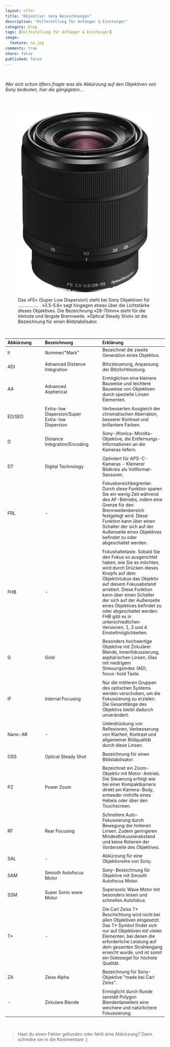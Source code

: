 ```yaml
---
layout: offer
title: "Objektive: Sony Bezeichnungen"
description: "Hilfestellung für Anfänger & Einsteiger"
category: blog
tags: [Hilfestellung für Anfänger & Einsteiger]
image:
  feature: so.jpg
comments: true
share: false
published: false
---
```

 
  


    



*Wer sich schon öfters fragte was die Abkürzung auf den Objektiven von Sony bedeuten, hier die gängigsten...* 
 
  


    






<figure>
<img src="/images/so2.jpg"/>
<figcaption>Das »FE« (Super Low Dispersion) steht bei Sony Objektiven für  ................ . »3.5-5.6« sagt hingegen etwas über die Lichtstärke dieses Objektives. Die Bezeichnung »28-70mm« steht für die kleinste und längste Brennweite. »Optical Steady Shot« ist die Bezeichnung für einen Bildstabilisator.</figcaption>
</figure>
 
  


    






| Abkürzung | | | Bezeichnung | | | Erklärung | 
| :-------- |:-------- | :-------- | :-------- | :-------- | :-------- |:-------- |
| II  | | |Nummer/"Mark"| | |Bezeichnet die zweite Generation eines Objektivs. 	   ||
| |  |  ||
| ADI | | |Advanced Distance Integration | | | Blitzsteuerung, Anpassung der Blitzlichtleistung.	   ||
| |  |  ||
| AA | | |Advanced Aspherical | | | Ermöglichen eine kleinere Bauweise und leichtere Bauweise von Objektiven durch spezielle Linsen Elementen.	   ||
| |  |  ||
| ED/SED | | | Extra-low Dispersion/Super Extra-low Dispersion | | |  Verbesserten Ausgleich der chromatischen Aberration, besserer Kontrast und brillantere Farben. 	   ||
| |  |  ||
| D | | |Distance Integration/Encoding | | | Sony-/Konica-Minolta-Objektive, die Entfernungs-Informationen an die Kameras liefern. ||
| |  |  ||
| DT | | |Digital Technology | | | Optimiert für APS-C-Kameras - Kleinerer Bildkreis als Vollformat-Sensoren. 	   ||
| |  |  ||
| FRL | | |- | | | Fokusbereichbegrenter. Durch diese Funktion sparen Sie ein wenig Zeit während des AF-Betriebs, indem eine Grenze für den Brennweitenbereich festgelegt wird.  Diese Funktion kann über einen Schalter der sich auf der Außenseite eines Objektives befindet zu oder abgeschaltet werden. 	   ||
| |  |  ||
| FHB | | |- | | | Fokushaltetaste. Sobald Sie den Fokus so ausgerichtet haben, wie Sie es möchten, wird durch Drücken dieses Knopfs auf dem Objektivtubus das Objektiv auf diesem Fokusabstand arretiert. Diese Funktion kann über einen Schalter der sich auf der Außenseite eines Objektives befindet zu oder abgeschaltet werden. FHB gibt es in unterschiedlichen Versionen, 1, 3 und 4 Einstellmöglichkeiten.	   ||
| |  |  ||
| G | | |Gold | | |Besonders hochwertige Objektive mit Zirkulärer Blende, Innenfokussierung, asphärischen Linsen, Glas mit niedrigem Streuungsindex (AD), focus-hold Taste. 	   ||
| |  |  ||
| IF | | | Internal Focusing  | | |  Nur die mittleren Gruppen des optischen Systems werden verschoben, um die Fokussierung zu erzielen. Die Gesamtlänge des Objektivs bleibt dadurch unverändert. 	   ||
| |  |  ||
| Nano-AR | | | - | | |  Unterdrückung von Reflexionen, Verbesserung von Klarheit, Kontrast und allgemeiner Bildqualität durch diese Linsen. 	   ||
| |  |  ||
| OSS | | | Optical Steady Shot | | |  Bezeichnung für einen Bildstabilisator. 
| |  |  ||
| PZ | | | Power Zoom | | |Bezeichnet ein Zoom-Objektiv mit Motor-Antrieb. Die Steuerung erfolgt wie bei einer Kompaktkamera direkt am Kamera-Body, entweder mithilfe eines Hebels oder über den Touchscreen. 	   ||
| |  |  ||
| RF | | | Rear Focusing | | | Schnellere Auto-Fokussierung durch Bewegung der hinteren Linsen. Zudem geringeren Mindestfokussierabstand und keine Rotieren der Vorderseite des Objektives. 	   ||
| |  |  ||
| SAL | | | - | | |Abkürzung für eine Objektivreihe von Sony. 	   ||
| |  |  ||
| SAM | | | Smooth Autofocus Motor | | |Sony-Bezeichnung für Objektive mit Smooth Autofocus Motor. 	   ||
| |  |  ||
| SSM | | | Super Sonic wave Motor | | |Supersonic Wave Motor mit besonders leisen und schnellen Autofokus.	   ||
| |  |  ||
| T* | | | - | | |Die Carl Zeiss T* Beschichtung wird nicht bei allen Objektiven eingesetzt. Das T* Symbol findet sich nur auf Objektiven mit vielen Elementen, bei denen die erforderliche Leistung auf dem gesamten Strahlengang erreicht wurde, und ist somit ein Gütesiegel für höchste Qualität.	   ||
| |  |  ||
| ZA | | | Zeiss Alpha | | |  Bezeichnung für Sony-Objektive "made bei Carl Zeiss". 	   ||
| |  |  ||
| - | | | Zirkulare Blende | | |  Ermöglicht durch Runde (anstatt Polygon Blendenlamellen) eine weichere und natürlichere Fokussierung.	   ||

 
  


    



> Hast du einen Fehler gefunden oder fehlt eine Abkürzung? Dann schreibe sie in die Kommentare :)









 
  


    






 
  


    



